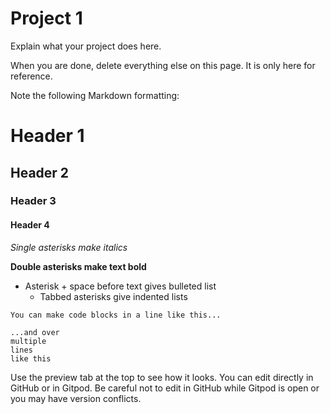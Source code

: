 # Project 1

Explain what your project does here.

When you are done, delete everything else on this page. It is only here for reference.

Note the following Markdown formatting:

# Header 1
## Header 2
### Header 3
#### Header 4

*Single asterisks make italics*

**Double asterisks make text bold**

* Asterisk + space before text gives bulleted list
  * Tabbed asterisks give indented lists

`You can make code blocks in a line like this...`

```
...and over 
multiple
lines
like this
```

Use the preview tab at the top to see how it looks. You can edit directly in GitHub or in Gitpod. Be careful not to edit in GitHub while Gitpod is open or you may have version conflicts.

